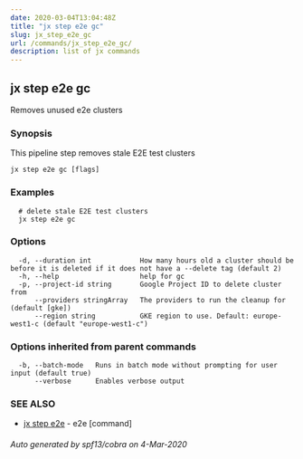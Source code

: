 ```yaml
---
date: 2020-03-04T13:04:48Z
title: "jx step e2e gc"
slug: jx_step_e2e_gc
url: /commands/jx_step_e2e_gc/
description: list of jx commands
---
```

## jx step e2e gc

Removes unused e2e clusters

### Synopsis

This pipeline step removes stale E2E test clusters

```
jx step e2e gc [flags]
```

### Examples

```
  # delete stale E2E test clusters
  jx step e2e gc
```

### Options

```
  -d, --duration int            How many hours old a cluster should be before it is deleted if it does not have a --delete tag (default 2)
  -h, --help                    help for gc
  -p, --project-id string       Google Project ID to delete cluster from
      --providers stringArray   The providers to run the cleanup for (default [gke])
      --region string           GKE region to use. Default: europe-west1-c (default "europe-west1-c")
```

### Options inherited from parent commands

```
  -b, --batch-mode   Runs in batch mode without prompting for user input (default true)
      --verbose      Enables verbose output
```

### SEE ALSO

* [jx step e2e](/commands/jx_step_e2e/)	 - e2e [command]

###### Auto generated by spf13/cobra on 4-Mar-2020
